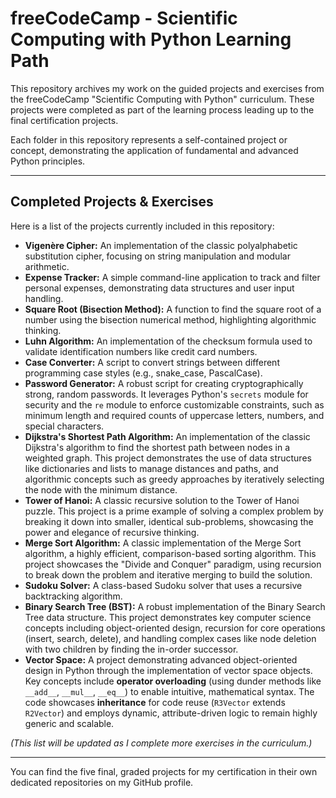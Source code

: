 # freeCodeCamp - Scientific Computing with Python Learning Path

This repository archives my work on the guided projects and exercises from the freeCodeCamp "Scientific Computing with Python" curriculum. These projects were completed as part of the learning process leading up to the final certification projects.

Each folder in this repository represents a self-contained project or concept, demonstrating the application of fundamental and advanced Python principles.

---

## Completed Projects & Exercises

Here is a list of the projects currently included in this repository:

*   **Vigenère Cipher:** An implementation of the classic polyalphabetic substitution cipher, focusing on string manipulation and modular arithmetic.
*   **Expense Tracker:** A simple command-line application to track and filter personal expenses, demonstrating data structures and user input handling.
*   **Square Root (Bisection Method):** A function to find the square root of a number using the bisection numerical method, highlighting algorithmic thinking.
*   **Luhn Algorithm:** An implementation of the checksum formula used to validate identification numbers like credit card numbers.
*   **Case Converter:** A script to convert strings between different programming case styles (e.g., snake_case, PascalCase).
*   **Password Generator:** A robust script for creating cryptographically strong, random passwords. It leverages Python's `secrets` module for security and the `re` module to enforce customizable constraints, such as minimum length and required counts of uppercase letters, numbers, and special characters.
*   **Dijkstra's Shortest Path Algorithm:** An implementation of the classic Dijkstra's algorithm to find the shortest path between nodes in a weighted graph. This project demonstrates the use of data structures like dictionaries and lists to manage distances and paths, and algorithmic concepts such as greedy approaches by iteratively selecting the node with the minimum distance.
*   **Tower of Hanoi:** A classic recursive solution to the Tower of Hanoi puzzle. This project is a prime example of solving a complex problem by breaking it down into smaller, identical sub-problems, showcasing the power and elegance of recursive thinking.
*   **Merge Sort Algorithm:** A classic implementation of the Merge Sort algorithm, a highly efficient, comparison-based sorting algorithm. This project showcases the "Divide and Conquer" paradigm, using recursion to break down the problem and iterative merging to build the solution.
*   **Sudoku Solver:** A class-based Sudoku solver that uses a  recursive backtracking algorithm.
*   **Binary Search Tree (BST):** A robust implementation of the Binary Search Tree data structure. This project demonstrates key computer science concepts including object-oriented design, recursion for core operations (insert, search, delete), and handling complex cases like node deletion with two children by finding the in-order successor.
*   **Vector Space:** A project demonstrating advanced object-oriented design in Python through the implementation of vector space objects. Key concepts include **operator overloading** (using dunder methods like `__add__`, `__mul__`, `__eq__`) to enable intuitive, mathematical syntax. The code showcases **inheritance** for code reuse (`R3Vector` extends `R2Vector`) and employs dynamic, attribute-driven logic to remain highly generic and scalable.


*(This list will be updated as I complete more exercises in the curriculum.)*

---

You can find the five final, graded projects for my certification in their own dedicated repositories on my GitHub profile.

